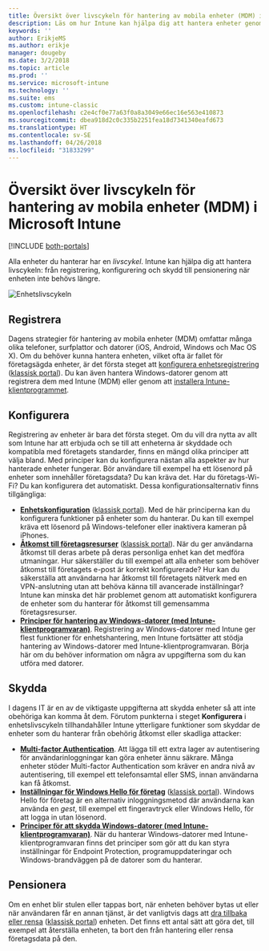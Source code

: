 ```yaml
---
title: Översikt över livscykeln för hantering av mobila enheter (MDM) i Microsoft Intune
description: Läs om hur Intune kan hjälpa dig att hantera enheter genom hela livscykeln – från registrering till konfiguration och slutligen pensionering.
keywords: ''
author: ErikjeMS
ms.author: erikje
manager: dougeby
ms.date: 3/2/2018
ms.topic: article
ms.prod: ''
ms.service: microsoft-intune
ms.technology: ''
ms.suite: ems
ms.custom: intune-classic
ms.openlocfilehash: c2e4cf0e77a63f0a8a3049e66ec16e563e410873
ms.sourcegitcommit: dbea918d2c0c335b2251fea18d7341340eafd673
ms.translationtype: HT
ms.contentlocale: sv-SE
ms.lasthandoff: 04/26/2018
ms.locfileid: "31833299"
---
```

# <a name="overview-of-the-microsoft-intune-mobile-device-management-mdm-lifecycle"></a>Översikt över livscykeln för hantering av mobila enheter (MDM) i Microsoft Intune

[!INCLUDE [both-portals](./includes/note-for-both-portals.md)]

Alla enheter du hanterar har en *livscykel*. Intune kan hjälpa dig att hantera livscykeln: från registrering, konfigurering och skydd till pensionering när enheten inte behövs längre.

![Enhetslivscykeln](./media/device-lifecycle.png "Intune-enhetens livscykel")

## <a name="enroll"></a>Registrera
Dagens strategier för hantering av mobila enheter (MDM) omfattar många olika telefoner, surfplattor och datorer (iOS, Android, Windows och Mac OS X). Om du behöver kunna hantera enheten, vilket ofta är fallet för företagsägda enheter, är det första steget att [konfigurera enhetsregistrering](device-enrollment.md) ([klassisk portal](/intune-classic/deploy-use/enroll-devices-in-microsoft-intune)). Du kan även hantera Windows-datorer genom att registrera dem med Intune (MDM) eller genom att [installera Intune-klientprogrammet](/intune-classic/deploy-use/manage-windows-pcs-with-microsoft-intune).

## <a name="configure"></a>Konfigurera
Registrering av enheter är bara det första steget. Om du vill dra nytta av allt som Intune har att erbjuda och se till att enheterna är skyddade och kompatibla med företagets standarder, finns en mängd olika principer att välja bland. Med principer kan du konfigurera nästan alla aspekter av hur hanterade enheter fungerar. Bör användare till exempel ha ett lösenord på enheter som innehåller företagsdata? Du kan kräva det. Har du företags-Wi-Fi? Du kan konfigurera det automatiskt. Dessa konfigurationsalternativ finns tillgängliga:

- [**Enhetskonfiguration**](device-profiles.md) ([klassisk portal](/intune-classic/deploy-use/manage-settings-and-features-on-your-devices-with-microsoft-intune-policies)). Med de här principerna kan du konfigurera funktioner på enheter som du hanterar. Du kan till exempel kräva ett lösenord på Windows-telefoner eller inaktivera kameran på iPhones.
- [**Åtkomst till företagsresurser**](device-profiles.md) ([klassisk portal](/intune-classic/deploy-use/enable-access-to-company-resources-with-microsoft-intune)). När du ger användarna åtkomst till deras arbete på deras personliga enhet kan det medföra utmaningar. Hur säkerställer du till exempel att alla enheter som behöver åtkomst till företagets e-post är korrekt konfigurerade? Hur kan du säkerställa att användarna har åtkomst till företagets nätverk med en VPN-anslutning utan att behöva känna till avancerade inställningar? Intune kan minska det här problemet genom att automatiskt konfigurera de enheter som du hanterar för åtkomst till gemensamma företagsresurser.
- [**Principer för hantering av Windows-datorer (med Intune-klientprogramvaran)**](/intune-classic/deploy-use/common-windows-pc-management-tasks-with-the-microsoft-intune-computer-client). Registrering av Windows-datorer med Intune ger flest funktioner för enhetshantering, men Intune fortsätter att stödja hantering av Windows-datorer med Intune-klientprogramvaran. Börja här om du behöver information om några av uppgifterna som du kan utföra med datorer.

## <a name="protect"></a>Skydda
I dagens IT är en av de viktigaste uppgifterna att skydda enheter så att inte obehöriga kan komma åt dem. Förutom punkterna i steget **Konfigurera** i enhetslivscykeln tillhandahåller Intune ytterligare funktioner som skyddar de enheter som du hanterar från obehörig åtkomst eller skadliga attacker:
- [**Multi-factor Authentication**](/intune-classic/deploy-use/protect-your-devices-with-microsoft-intune). Att lägga till ett extra lager av autentisering för användarinloggningar kan göra enheter ännu säkrare. Många enheter stöder Multi-factor Authentication som kräver en andra nivå av autentisering, till exempel ett telefonsamtal eller SMS, innan användarna kan få åtkomst.
- [**Inställningar för Windows Hello för företag**](windows-hello.md) ([klassisk portal](/intune-classic/deploy-use/control-microsoft-passport-settings-on-devices-with-microsoft-intune)). Windows Hello för företag är en alternativ inloggningsmetod där användarna kan använda en *gest*, till exempel ett fingeravtryck eller Windows Hello, för att logga in utan lösenord.
- [**Principer för att skydda Windows-datorer (med Intune-klientprogramvaran)**](/intune-classic/deploy-use/policies-to-protect-windows-pcs-in-microsoft-intune). När du hanterar Windows-datorer med Intune-klientprogramvaran finns det principer som gör att du kan styra inställningar för Endpoint Protection, programuppdateringar och Windows-brandväggen på de datorer som du hanterar.

## <a name="retire"></a>Pensionera
Om en enhet blir stulen eller tappas bort, när enheten behöver bytas ut eller när användaren får en annan tjänst, är det vanligtvis dags att [dra tillbaka eller rensa](device-management.md) ([klassisk portal](/intune-classic/deploy-use/use-remote-wipe-to-help-protect-data-using-microsoft-intune)) enheten. Det finns ett antal sätt att göra det, till exempel att återställa enheten, ta bort den från hantering eller rensa företagsdata på den.
